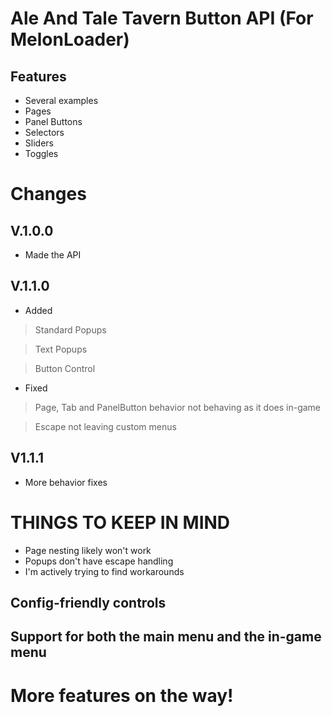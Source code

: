 # Ale And Tale Tavern Button API (For MelonLoader)

## Features

- Several examples
- Pages
- Panel Buttons
- Selectors
- Sliders
- Toggles

# Changes
## V.1.0.0
- Made the API

## V.1.1.0
- Added
> Standard Popups

> Text Popups

> Button Control

- Fixed
> Page, Tab and PanelButton behavior not behaving as it does in-game

> Escape not leaving custom menus

## V1.1.1
- More behavior fixes


# THINGS TO KEEP IN MIND
- Page nesting likely won't work
- Popups don't have escape handling
- I'm actively trying to find workarounds


## Config-friendly controls
## Support for both the main menu and the in-game menu

# More features on the way!
